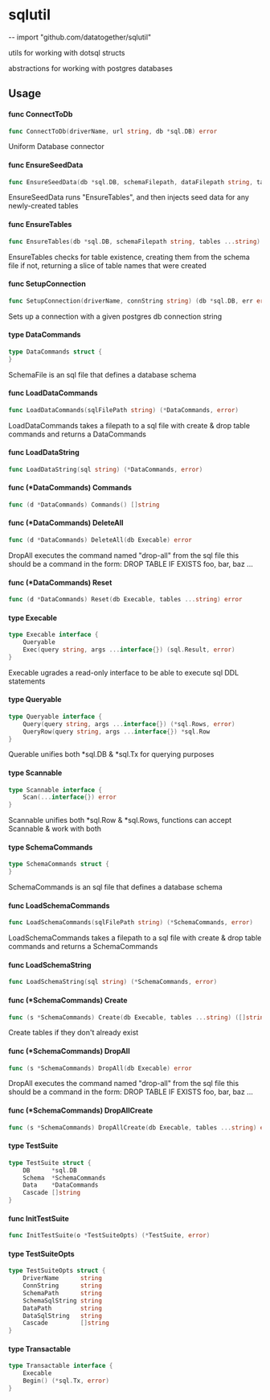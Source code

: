# sqlutil
--
    import "github.com/datatogether/sqlutil"

utils for working with dotsql structs

abstractions for working with postgres databases

## Usage

#### func  ConnectToDb

```go
func ConnectToDb(driverName, url string, db *sql.DB) error
```
Uniform Database connector

#### func  EnsureSeedData

```go
func EnsureSeedData(db *sql.DB, schemaFilepath, dataFilepath string, tables ...string) (err error)
```
EnsureSeedData runs "EnsureTables", and then injects seed data for any
newly-created tables

#### func  EnsureTables

```go
func EnsureTables(db *sql.DB, schemaFilepath string, tables ...string) ([]string, error)
```
EnsureTables checks for table existence, creating them from the schema file if
not, returning a slice of table names that were created

#### func  SetupConnection

```go
func SetupConnection(driverName, connString string) (db *sql.DB, err error)
```
Sets up a connection with a given postgres db connection string

#### type DataCommands

```go
type DataCommands struct {
}
```

SchemaFile is an sql file that defines a database schema

#### func  LoadDataCommands

```go
func LoadDataCommands(sqlFilePath string) (*DataCommands, error)
```
LoadDataCommands takes a filepath to a sql file with create & drop table
commands and returns a DataCommands

#### func  LoadDataString

```go
func LoadDataString(sql string) (*DataCommands, error)
```

#### func (*DataCommands) Commands

```go
func (d *DataCommands) Commands() []string
```

#### func (*DataCommands) DeleteAll

```go
func (d *DataCommands) DeleteAll(db Execable) error
```
DropAll executes the command named "drop-all" from the sql file this should be a
command in the form: DROP TABLE IF EXISTS foo, bar, baz ...

#### func (*DataCommands) Reset

```go
func (d *DataCommands) Reset(db Execable, tables ...string) error
```

#### type Execable

```go
type Execable interface {
	Queryable
	Exec(query string, args ...interface{}) (sql.Result, error)
}
```

Execable ugrades a read-only interface to be able to execute sql DDL statements

#### type Queryable

```go
type Queryable interface {
	Query(query string, args ...interface{}) (*sql.Rows, error)
	QueryRow(query string, args ...interface{}) *sql.Row
}
```

Querable unifies both *sql.DB & *sql.Tx for querying purposes

#### type Scannable

```go
type Scannable interface {
	Scan(...interface{}) error
}
```

Scannable unifies both *sql.Row & *sql.Rows, functions can accept Scannable &
work with both

#### type SchemaCommands

```go
type SchemaCommands struct {
}
```

SchemaCommands is an sql file that defines a database schema

#### func  LoadSchemaCommands

```go
func LoadSchemaCommands(sqlFilePath string) (*SchemaCommands, error)
```
LoadSchemaCommands takes a filepath to a sql file with create & drop table
commands and returns a SchemaCommands

#### func  LoadSchemaString

```go
func LoadSchemaString(sql string) (*SchemaCommands, error)
```

#### func (*SchemaCommands) Create

```go
func (s *SchemaCommands) Create(db Execable, tables ...string) ([]string, error)
```
Create tables if they don't already exist

#### func (*SchemaCommands) DropAll

```go
func (s *SchemaCommands) DropAll(db Execable) error
```
DropAll executes the command named "drop-all" from the sql file this should be a
command in the form: DROP TABLE IF EXISTS foo, bar, baz ...

#### func (*SchemaCommands) DropAllCreate

```go
func (s *SchemaCommands) DropAllCreate(db Execable, tables ...string) error
```

#### type TestSuite

```go
type TestSuite struct {
	DB      *sql.DB
	Schema  *SchemaCommands
	Data    *DataCommands
	Cascade []string
}
```


#### func  InitTestSuite

```go
func InitTestSuite(o *TestSuiteOpts) (*TestSuite, error)
```

#### type TestSuiteOpts

```go
type TestSuiteOpts struct {
	DriverName      string
	ConnString      string
	SchemaPath      string
	SchemaSqlString string
	DataPath        string
	DataSqlString   string
	Cascade         []string
}
```


#### type Transactable

```go
type Transactable interface {
	Execable
	Begin() (*sql.Tx, error)
}
```
